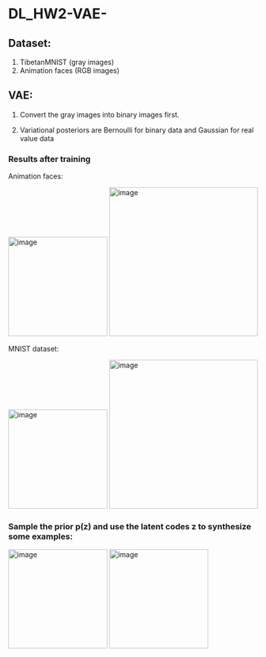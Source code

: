 # DL_HW2-VAE-

## Dataset:

1. TibetanMNIST (gray images)
2. Animation faces (RGB images)

## VAE:

1. Convert the gray images into binary images first.

2. Variational posteriors are Bernoulli for binary data and Gaussian for real value data

### Results after training

Animation faces:

<img width="200" alt="image" src="https://user-images.githubusercontent.com/77607182/178141134-badf2142-8231-4e40-8a89-108d3a229488.png">

<img width="300" alt="image" src="https://user-images.githubusercontent.com/77607182/178141146-8cc09058-c8ad-49c2-88a6-2faea85c153e.png">

MNIST dataset:

<img width="200" alt="image" src="https://user-images.githubusercontent.com/77607182/178141168-34abb701-86e0-47e1-b945-4a9d2093fa94.png">
<img width="300" alt="image" src="https://user-images.githubusercontent.com/77607182/178141169-a82ca2d9-ec91-414c-b5aa-1724d223a99e.png">

### Sample the prior p(z) and use the latent codes z to synthesize some examples:

<img width="200" alt="image" src="https://user-images.githubusercontent.com/77607182/178141218-8e2f3d05-eff3-4042-8a08-d384c2334ada.png">
<img width="200" alt="image" src="https://user-images.githubusercontent.com/77607182/178141227-5b14bbd2-66b4-4f71-b09c-2844bdf3ea4f.png">

